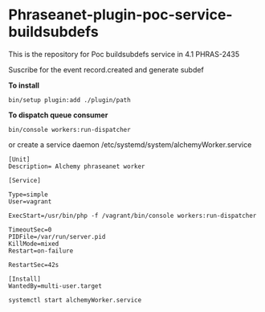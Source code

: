 # Phraseanet-plugin-poc-service-buildsubdefs
This is the repository for Poc buildsubdefs service in 4.1 PHRAS-2435

Suscribe for the event record.created and generate subdef

**To install**

`bin/setup plugin:add ./plugin/path`

**To dispatch queue consumer**

`bin/console workers:run-dispatcher`

or create a service daemon /etc/systemd/system/alchemyWorker.service


`````
[Unit]
Description= Alchemy phraseanet worker

[Service]

Type=simple
User=vagrant

ExecStart=/usr/bin/php -f /vagrant/bin/console workers:run-dispatcher

TimeoutSec=0
PIDFile=/var/run/server.pid
KillMode=mixed
Restart=on-failure

RestartSec=42s

[Install]
WantedBy=multi-user.target
`````


`systemctl start alchemyWorker.service`

